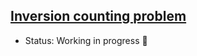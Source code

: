 ## [Inversion counting problem](https://www.spoj.com/problems/INVCNT/)

- Status: Working in progress :construction: 